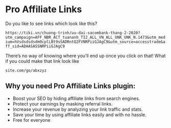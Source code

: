 # Pro Affiliate Links
Do you like to see links which look like this?

`
https://tiki.vn/chuong-trinh/uu-dai-sacombank-thang-2-2020?utm_campaign=AFF_NBR_ACT_tuananh_TI2_ALL_VN_ALL_UNK_UNK_N.1473&utm_medium=hVsdsdsdsdm0cplLBt9sSADRntQ2FVNRPiiGJAgC9&utm_source=accesstrade&aff_sid=ADAASASSNRPiiGJAgC9
`

There’s no way of knowing where you’ll end up once you click on that! What if you could make that link look like 

`site.com/go/abxzyz`

## Why you need Pro Affiliate Links plugin:

 * Boost your SEO by hiding affiliate links from search engines.
 * Protect your earnings by masking referral links.
 * Increase your revenue by analyzing your link traffic and stats.
 * Save your time by using affiliate links easily and with no hassle.
 * Free for everyone